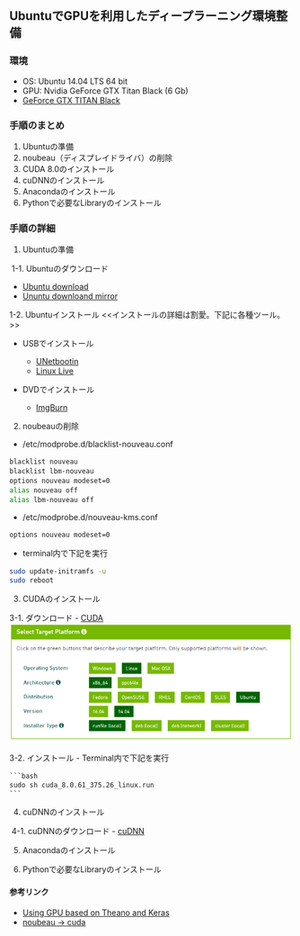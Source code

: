 ## UbuntuでGPUを利用したディープラーニング環境整備
### 環境
 - OS: Ubuntu 14.04 LTS 64 bit
 - GPU: Nvidia GeForce GTX Titan Black (6 Gb)
 - [GeForce GTX TITAN Black](http://www.nvidia.co.jp/object/geforce-gtx-titan-black-jp.html)

### 手順のまとめ
1. Ubuntuの準備
2. noubeau（ディスプレイドライバ）の削除
3. CUDA 8.0のインストール
4. cuDNNのインストール
5. Anacondaのインストール
6. Pythonで必要なLibraryのインストール


### 手順の詳細
1. Ubuntuの準備

  1-1. Ubuntuのダウンロード
  
  - [Ubuntu download](http://releases.ubuntu.com/14.04/)
  - [Ununtu downloand mirror](https://mirror.umd.edu/ubuntu-iso/14.04/)

  1-2. Ubuntuインストール <<インストールの詳細は割愛。下記に各種ツール。>>
  - USBでインストール
    - [UNetbootin](https://unetbootin.github.io/)
    - [Linux Live](https://www.linuxliveusb.com/)

   - DVDでインストール
     - [ImgBurn](http://www.imgburn.com/)

2. noubeauの削除
  - /etc/modprobe.d/blacklist-nouveau.conf
  
  ```bash
  blacklist nouveau
  blacklist lbm-nouveau
  options nouveau modeset=0
  alias nouveau off
  alias lbm-nouveau off
  ```
 - /etc/modprobe.d/nouveau-kms.conf
 
  ```bash
  options nouveau modeset=0
  ```
  
 - terminal内で下記を実行
 
  ```bash
  sudo update-initramfs -u
  sudo reboot
  ```



3. CUDAのインストール

  3-1. ダウンロード
    - [CUDA](https://developer.nvidia.com/cuda-downloads)
    ![ダウンロードするファイル](Select_Platform.png "ダウンロード方法")
    
  3-2. インストール
    - Terminal内で下記を実行
    
    ```bash
    sudo sh cuda_8.0.61_375.26_linux.run
    ```

4. cuDNNのインストール

  4-1. cuDNNのダウンロード
    - [cuDNN](https://developer.nvidia.com/cudnn)


5. Anacondaのインストール

6. Pythonで必要なLibraryのインストール





#### 参考リンク
 - [Using GPU based on Theano and Keras](https://guozhilingblog.wordpress.com/2016/05/19/using-gpu-based-on-theano-and-keras/)
 - [noubeau → cuda](http://qiita.com/shinya_ohtani/items/f374ed0dd51737087369)

